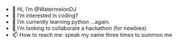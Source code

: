 - 👋 Hi, I’m @WatermelonDJ
- 👀 I’m interested in coding?
- 🌱 I’m currently learning python ...again.
- 💞️ I’m looking to collaborate a hackathon (for newbies)
- 📫 How to reach me: speak my name three times to summon me 

<!---
WatermelonDJ/WatermelonDJ is a ✨ special ✨ repository because its `README.md` (this file) appears on your GitHub profile.
You can click the Preview link to take a look at your changes.
--->
